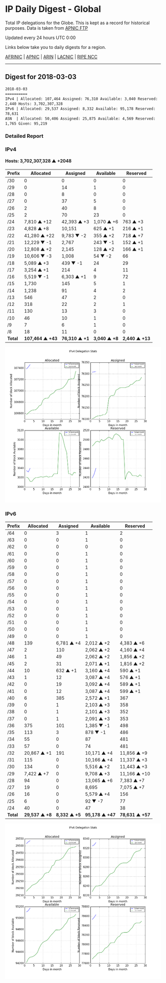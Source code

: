 # IP Daily Digest - Global

Total IP delegations for the Globe. This is kept as a record for historical purposes. Data is taken from [APNIC FTP](https://ftp.apnic.net/)

Updated every 24 hours UTC 0:00

Links below take you to daily digests for a region.

[AFRINIC](./archives/AFRINIC/) | [APNIC](./archives/APNIC/) | [ARIN](./archives/ARIN/) | [LACNIC](./archives/LACNIC/) | [RIPE NCC](./archives/RIPE_NCC/)

---

## Digest for 2018-03-03
```
2018-03-03
==========
IPv4 | Allocated: 107,464 Assigned: 76,310 Available: 3,040 Reserved: 2,440 Hosts: 3,702,307,328
IPv6 | Allocated: 29,537 Assigned: 8,332 Available: 95,178 Reserved: 78,631
ASN  | Allocated: 50,406 Assigned: 25,875 Available: 4,569 Reserved: 1,765 Given: 95,219
```

### Detailed Report

### IPv4

#### Hosts: **3,702,307,328 ▲ +2048**

| Prefix | Allocated | Assigned | Available | Reserved |
| ----- | ----- | ----- | ----- | ----- |
| /30 | 0 | 0 | 0 | 0 |
| /29 | 0 | 14 | 1 | 0 |
| /28 | 0 | 8 | 0 | 0 |
| /27 | 0 | 37 | 5 | 0 |
| /26 | 2 | 40 | 8 | 0 |
| /25 | 2 | 70 | 23 | 0 |
| /24 | 7,810 ▲ +12 | 42,393 ▲ +3 | 1,070 ▲ +6 | 763 ▲ +3 |
| /23 | 4,828 ▲ +8 | 10,151 | 625 ▲ +1 | 216 ▲ +1 |
| /22 | 41,280 ▲ +22 | 9,783 ▼ -2 | 355 ▲ +2 | 718 ▲ +7 |
| /21 | 12,229 ▼ -1 | 2,767 | 243 ▼ -1 | 152 ▲ +1 |
| /20 | 12,808 ▲ +2 | 2,145 | 128 ▲ +2 | 166 ▲ +1 |
| /19 | 10,606 ▼ -3 | 1,008 | 54 ▼ -2 | 66 |
| /18 | 5,089 ▲ +3 | 439 ▼ -1 | 24 | 29 |
| /17 | 3,254 ▲ +1 | 214 | 4 | 11 |
| /16 | 5,519 ▼ -1 | 6,303 ▲ +1 | 9 | 72 |
| /15 | 1,730 | 145 | 5 | 1 |
| /14 | 1,238 | 91 | 4 | 2 |
| /13 | 546 | 47 | 2 | 0 |
| /12 | 318 | 22 | 2 | 1 |
| /11 | 130 | 13 | 3 | 0 |
| /10 | 46 | 10 | 1 | 0 |
| /9 | 7 | 6 | 1 | 0 |
| /8 | 18 | 11 | 0 | 0 |
| **Total** | **107,464 ▲ +43** | **76,310 ▲ +1** | **3,040 ▲ +8** | **2,440 ▲ +13** |

![ipv4-stats](ipv4-figure.png)

### IPv6

| Prefix | Allocated | Assigned | Available | Reserved |
| ----- | ----- | ----- | ----- | ----- |
| /64 | 0 | 3 | 1 | 2 |
| /63 | 0 | 0 | 1 | 0 |
| /62 | 0 | 0 | 0 | 0 |
| /61 | 0 | 0 | 1 | 0 |
| /60 | 0 | 0 | 1 | 0 |
| /59 | 0 | 0 | 1 | 0 |
| /58 | 0 | 0 | 1 | 0 |
| /57 | 0 | 0 | 1 | 0 |
| /56 | 0 | 0 | 1 | 0 |
| /55 | 0 | 0 | 1 | 0 |
| /54 | 0 | 0 | 1 | 0 |
| /53 | 0 | 0 | 1 | 0 |
| /52 | 0 | 0 | 1 | 0 |
| /51 | 0 | 0 | 1 | 0 |
| /50 | 0 | 0 | 1 | 0 |
| /49 | 0 | 0 | 1 | 0 |
| /48 | 139 | 6,781 ▲ +4 | 2,012 ▲ +2 | 4,383 ▲ +6 |
| /47 | 2 | 110 | 2,062 ▲ +2 | 4,160 ▲ +4 |
| /46 | 1 | 49 | 2,062 ▲ +2 | 1,856 ▲ +2 |
| /45 | 2 | 31 | 2,071 ▲ +1 | 1,816 ▲ +2 |
| /44 | 10 | 632 ▲ +1 | 3,160 ▲ +4 | 590 ▲ +1 |
| /43 | 1 | 12 | 3,087 ▲ +4 | 576 ▲ +1 |
| /42 | 0 | 19 | 3,092 ▲ +4 | 589 ▲ +1 |
| /41 | 0 | 12 | 3,087 ▲ +4 | 599 ▲ +1 |
| /40 | 6 | 385 | 2,572 ▲ +1 | 367 |
| /39 | 0 | 1 | 2,103 ▲ +3 | 358 |
| /38 | 0 | 1 | 2,101 ▲ +3 | 352 |
| /37 | 0 | 1 | 2,091 ▲ +3 | 353 |
| /36 | 375 | 101 | 1,385 ▼ -1 | 498 |
| /35 | 113 | 3 | 878 ▼ -1 | 486 |
| /34 | 55 | 0 | 87 | 481 |
| /33 | 57 | 0 | 74 | 481 |
| /32 | 20,867 ▲ +1 | 191 | 10,171 ▲ +4 | 11,856 ▲ +9 |
| /31 | 115 | 0 | 10,166 ▲ +4 | 11,337 ▲ +3 |
| /30 | 134 | 0 | 5,516 ▲ +2 | 11,443 ▲ +3 |
| /29 | 7,422 ▲ +7 | 0 | 9,708 ▲ +3 | 11,166 ▲ +10 |
| /28 | 94 | 0 | 13,065 ▲ +6 | 7,383 ▲ +7 |
| /27 | 19 | 0 | 8,695 | 7,075 ▲ +7 |
| /26 | 16 | 0 | 5,579 ▲ +4 | 156 |
| /25 | 6 | 0 | 92 ▼ -7 | 77 |
| /24 | 40 | 0 | 47 | 38 |
| **Total** | **29,537 ▲ +8** | **8,332 ▲ +5** | **95,178 ▲ +47** | **78,631 ▲ +57** |

![ipv6-stats](ipv6-figure.png)